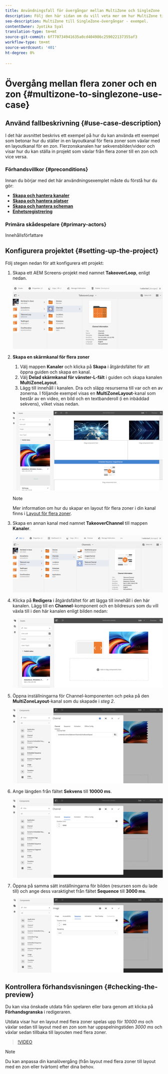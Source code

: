 ```yaml
---
title: Användningsfall för övergångar mellan MultiZone och SingleZone
description: Följ den här sidan om du vill veta mer om hur MultiZone till SingleZone-övergångar används.
seo-description: MultiZone till SingleZone-övergångar - exempel.
contentOwner: Jyotika Syal
translation-type: tm+mt
source-git-commit: 6f770734941635a0cd404986c259022137355af3
workflow-type: tm+mt
source-wordcount: '401'
ht-degree: 0%

---
```



# Övergång mellan flera zoner och en zon {#multizone-to-singlezone-use-case}


## Använd fallbeskrivning {#use-case-description}

I det här avsnittet beskrivs ett exempel på hur du kan använda ett exempel som betonar hur du ställer in en layoutkanal för flera zoner som växlar med en layoutkanal för en zon. Flerzonskanalen har sekvensbilder/videor och visar hur du kan ställa in projekt som växlar från flera zoner till en zon och vice versa.

### Förhandsvillkor {#preconditions}

Innan du börjar med det här användningsexemplet måste du förstå hur du gör:

* **[Skapa och hantera kanaler](managing-channels.md)**
* **[Skapa och hantera platser](managing-locations.md)**
* **[Skapa och hantera scheman](managing-schedules.md)**
* **[Enhetsregistrering](device-registration.md)**

### Primära skådespelare {#primary-actors}

Innehållsförfattare

## Konfigurera projektet {#setting-up-the-project}

Följ stegen nedan för att konfigurera ett projekt:

1. Skapa ett AEM Screens-projekt med namnet **TakeoverLoop**, enligt nedan.

   ![resurs](assets/mz-to-sz1.png)


1. **Skapa en skärmkanal för flera zoner**

   1. Välj mappen **Kanaler** och klicka på **Skapa** i åtgärdsfältet för att öppna guiden och skapa en kanal.
   1. Välj **Delad skärmkanal för vänster-L-fält** i guiden och skapa kanalen **MultiZoneLayout**.
   1. Lägg till innehåll i kanalen. Dra och släpp resurserna till var och en av zonerna. I följande exempel visas en **MultiZoneLayout**-kanal som består av en video, en bild och en textbanderoll (i en inbäddad sekvens), vilket visas nedan.

   ![resurs](assets/mz-to-sz2.png)

   >[!NOTE]
   >
   >Mer information om hur du skapar en layout för flera zoner i din kanal finns i [Layout för flera zoner](multi-zone-layout-aem-screens.md).


1. Skapa en annan kanal med namnet **TakeoverChannel** till mappen **Kanaler**.

   ![resurs](assets/mz-to-sz3.png)

1. Klicka på **Redigera** i åtgärdsfältet för att lägga till innehåll i den här kanalen. Lägg till en **Channel**-komponent och en bildresurs som du vill växla till i den här kanalen enligt bilden nedan:

   ![resurs](assets/mz-to-sz4.png)

1. Öppna inställningarna för Channel-komponenten och peka på den **MultiZoneLayout**-kanal som du skapade i *steg 2*.

   ![resurs](assets/mz-to-sz5.png)

1. Ange längden från fältet **Sekvens** till **10000 ms**.

   ![resurs](assets/mz-to-sz6.png)

1. Öppna på samma sätt inställningarna för bilden (resursen som du lade till) och ange dess varaktighet från fältet **Sequence** till **3000 ms**.

   ![resurs](assets/mz-to-sz7.png)

## Kontrollera förhandsvisningen {#checking-the-preview}

Du kan visa önskade utdata från spelaren eller bara genom att klicka på **Förhandsgranska** i redigeraren.

Utdata visar hur en layout med flera zoner spelas upp för *10000 ms* och växlar sedan till layout med en zon som har uppspelningstiden *3000 ms* och växlar sedan tillbaka till layouten med flera zoner.

>[!VIDEO](https://video.tv.adobe.com/v/30366)

>[!NOTE]
>
>Du kan anpassa din kanalövergång (från layout med flera zoner till layout med en zon eller tvärtom) efter dina behov.